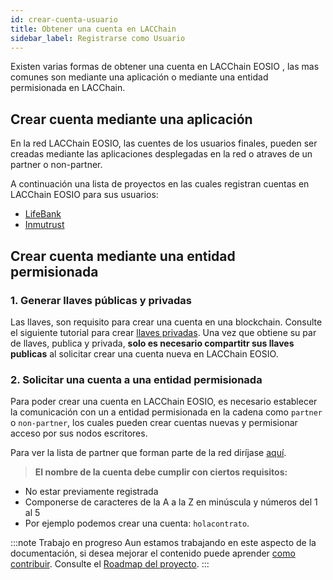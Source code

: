 ```yaml
---
id: crear-cuenta-usuario
title: Obtener una cuenta en LACChain
sidebar_label: Registrarse como Usuario
---
```


Existen varias formas de obtener una cuenta en LACChain EOSIO , las mas comunes son mediante una aplicación o mediante una entidad permisionada en LACChain.


## Crear cuenta mediante una aplicación

En la red LACChain EOSIO, las cuentes de los usuarios finales, pueden ser creadas mediante las aplicaciones desplegadas en la red o atraves de un partner o non-partner.

A continuación una lista de proyectos en las cuales registran cuentas en LACChain EOSIO para sus usuarios:

- [LifeBank](https://lifebank.io/)
- [Inmutrust](https://inmutrust.com/)


## Crear cuenta mediante una entidad permisionada

### 1. Generar llaves públicas y privadas

Las llaves, son requisito para crear una cuenta en una blockchain. Consulte el siguiente tutorial para crear [llaves privadas](./llaves-privadas). Una vez que obtiene su par de llaves, publica y privada, **solo es necesario compartitr sus llaves publicas** al solicitar crear una cuenta nueva en LACChain EOSIO.

###  2. Solicitar una cuenta a una entidad permisionada

Para poder crear una cuenta en LACChain EOSIO, es necesario establecer la comunicación con un a entidad permisionada en la cadena como `partner` o `non-partner`, los cuales pueden crear cuentas nuevas y permisionar acceso por sus nodos escritores.

Para ver la lista de partner que forman parte de la red diríjase [aquí](./partners).

> **El nombre de la cuenta debe cumplir con ciertos requisitos:**
 - No estar previamente registrada
 - Componerse de caracteres de la A a la Z en minúscula y números del 1 al 5 
 - Por ejemplo podemos crear una cuenta: `holacontrato`.

:::note Trabajo en progreso
Aun estamos trabajando en este aspecto de la documentación, si desea mejorar el contenido puede aprender [como contribuir](./contribuir). Consulte el [Roadmap del proyecto](../roadmap).
:::